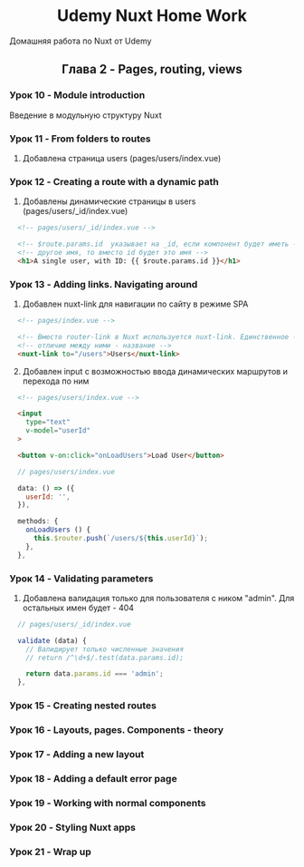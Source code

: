 <h1 align="center">Udemy Nuxt Home Work</h1>

Домашняя работа по Nuxt от Udemy

<!-- Глава 2 -->
<!-------------------------------------------------------------------------->

<h2 align="center">Глава 2 - Pages, routing, views</h2>

### Урок 10 - Module introduction

Введение в модульную структуру Nuxt

### Урок 11 - From folders to routes

1. Добавлена страница users (pages/users/index.vue)

### Урок 12 - Creating a route with a dynamic path

1. Добавлены динамические страницы в users (pages/users/_id/index.vue)

```html
  <!-- pages/users/_id/index.vue -->

  <!-- $route.params.id  указывает на _id, если компонент будет иметь -->
  <!-- другое имя, то вместо id будет это имя -->
  <h1>A single user, with ID: {{ $route.params.id }}</h1>
```

### Урок 13 - Adding links. Navigating around

1. Добавлен nuxt-link для навигации по сайту в режиме SPA

```html
  <!-- pages/index.vue -->

  <!-- Вместо router-link в Nuxt используется nuxt-link. Единственное -->
  <!-- отличие между ними - название -->
  <nuxt-link to="/users">Users</nuxt-link>
```

2. Добавлен input с возможностью ввода динамических маршрутов и перехода по ним

```html
  <!-- pages/users/index.vue -->

  <input
    type="text"
    v-model="userId"
  >

  <button v-on:click="onLoadUsers">Load User</button>
```

```js
  // pages/users/index.vue

  data: () => ({
    userId: '',
  }),

  methods: {
    onLoadUsers () {
      this.$router.push(`/users/${this.userId}`);
    },
  },
```

### Урок 14 - Validating parameters

1. Добавлена валидация только для пользователя с ником "admin". Для остальных имен будет - 404

```js
  // pages/users/_id/index.vue

  validate (data) {
    // Валидирует только численные значения
    // return /^\d+$/.test(data.params.id);

    return data.params.id === 'admin';
  },
```

### Урок 15 - Creating nested routes

### Урок 16 - Layouts, pages. Components - theory

### Урок 17 - Adding a new layout

### Урок 18 - Adding a default error page

### Урок 19 - Working with normal components

### Урок 20 - Styling Nuxt apps

### Урок 21 - Wrap up

<!-- Глава 3 -->
<!-------------------------------------------------------------------------->
